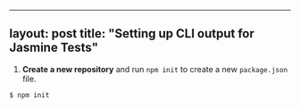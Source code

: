 ---  
layout:  post 
title:  "Setting up CLI output for Jasmine Tests" 
 ---

1. **Create a new repository** and run `npm init` to create a new `package.json` file.

```
$ npm init
```


<!--stackedit_data:
eyJoaXN0b3J5IjpbLTY1OTI5MDg1MV19
-->